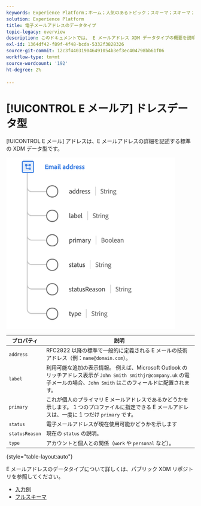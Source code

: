 ```yaml
---
keywords: Experience Platform；ホーム；人気のあるトピック；スキーマ；スキーマ；XDM；フィールド；スキーマ；スキーマ；emailAddress;xdm:emailAddress；電子メール；電子メールアドレス；データ型；データ型；データ型；
solution: Experience Platform
title: 電子メールアドレスのデータタイプ
topic-legacy: overview
description: このドキュメントでは、 E メールアドレス XDM データタイプの概要を説明します。
exl-id: 1364df42-f89f-4f48-bcda-5332f3828326
source-git-commit: 12c3f440319046491054b3ef3ec404798bb61f06
workflow-type: tm+mt
source-wordcount: '192'
ht-degree: 2%

---
```


# [!UICONTROL E メールア] ドレスデータ型

[!UICONTROL E メール] アドレスは、E メールアドレスの詳細を記述する標準の XDM データ型です。

<img src="../images/data-types/email-address.png" width="450" /><br />

| プロパティ | 説明 |
| --- | --- |
| `address` | RFC2822 以降の標準で一般的に定義される E メールの技術アドレス（例：`name@domain.com`）。 |
| `label` | 利用可能な追加の表示情報。 例えば、Microsoft Outlook のリッチアドレス表示が `John Smith smithjr@company.uk` の電子メールの場合、`John Smith` はこのフィールドに配置されます。 |
| `primary` | これが個人のプライマリ E メールアドレスであるかどうかを示します。 1 つのプロファイルに指定できる E メールアドレスは、一度に 1 つだけ `primary` です。 |
| `status` | 電子メールアドレスが現在使用可能かどうかを示します |
| `statusReason` | 現在の `status` の説明。 |
| `type` | アカウントと個人との関係（`work` や `personal` など）。 |

{style=&quot;table-layout:auto&quot;}


E メールアドレスのデータタイプについて詳しくは、パブリック XDM リポジトリを参照してください。

* [入力例](https://github.com/adobe/xdm/blob/master/components/datatypes/demographic/emailaddress.example.1.json)
* [フルスキーマ](https://github.com/adobe/xdm/blob/master/components/datatypes/demographic/emailaddress.schema.json)
